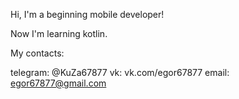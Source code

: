Hi, I'm a beginning mobile developer!

Now I'm learning kotlin.

My contacts:

telegram: @KuZa67877
vk: vk.com/egor67877
email: egor67877@gmail.com

<!---
KuZa67877/KuZa67877 is a ✨ special ✨ repository because its `README.md` (this file) appears on your GitHub profile.
You can click the Preview link to take a look at your changes.
--->

